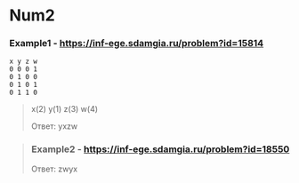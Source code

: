 # Num2
### Example1 - https://inf-ege.sdamgia.ru/problem?id=15814
```
x y z w
0 0 0 1
0 1 0 0
0 1 0 1
0 1 1 0
```
> x(2) y(1) z(3) w(4)
> 
> Ответ: yxzw

> ### Example2 - https://inf-ege.sdamgia.ru/problem?id=18550
> Ответ: zwyx